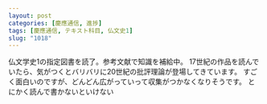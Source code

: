 ```yaml
---
layout: post
categories: [慶應通信, 進捗]
tags: [慶應通信, テキスト科目, 仏文史1]
slug: "1018"
---
```

仏文学史1の指定図書を読了。参考文献で知識を補給中。
17世紀の作品を読んでいたら、気がつくとバリバリに20世紀の批評理論が登場してきています。
すごく面白いのですが、どんどん広がっていって収集がつかなくなりそうです。
とにかく読んで書かないといけない